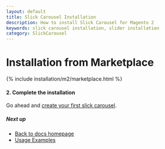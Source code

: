 ```yaml
---
layout: default
title: Slick Carousel Installation
description: How to install Slick Carousel for Magento 2
keywords: slick carousel installation, slider installation
category: SlickCarousel
---
```


# Installation from Marketplace

{% include installation/m2/marketplace.html %}

#### 2. Complete the installation

Go ahead and [create your first slick carousel](../usage/#basic-usage).

##### Next up

- [Back to docs homepage](../)
- [Usage Examples](../usage/)